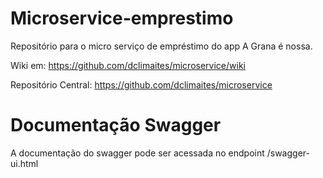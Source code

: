 # Microservice-emprestimo
Repositório para o micro serviço de empréstimo do app A Grana é nossa.

Wiki em: https://github.com/dclimaites/microservice/wiki

Repositório Central: https://github.com/dclimaites/microservice

# Documentação Swagger
A documentação do swagger pode ser acessada no endpoint /swagger-ui.html
